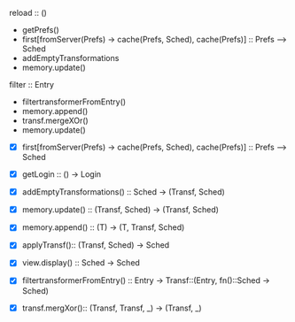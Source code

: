 

reload :: ()
  - getPrefs()
  - first[fromServer(Prefs) -> cache(Prefs, Sched), cache(Prefs)] :: Prefs --> Sched
  - addEmptyTransformations
  - memory.update()



filter :: Entry
  - filtertransformerFromEntry()
  - memory.append()
  - transf.mergeXOr()
  - memory.update()





* [x] first[fromServer(Prefs) -> cache(Prefs, Sched), cache(Prefs)] :: Prefs --> Sched
* [x] getLogin :: () -> Login
* [x] addEmptyTransformations() :: Sched -> (Transf, Sched)
* [x] memory.update() :: (Transf, Sched) -> (Transf, Sched)
* [x] memory.append() :: (T) -> (T, Transf, Sched)
* [x] applyTransf():: (Transf, Sched) -> Sched
* [x] view.display() :: Sched -> Sched
* [x] filtertransformerFromEntry() :: Entry -> Transf::(Entry, fn()::Sched -> Sched)
* [x] transf.mergXor():: (Transf, Transf, _) -> (Transf, _)




